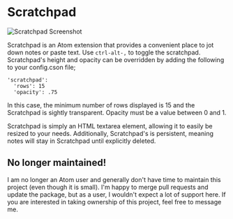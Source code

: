 # Scratchpad

![Scratchpad Screenshot](http://i.imgur.com/Nfy2o6j.png)

Scratchpad is an Atom extension that provides a convenient place to jot
down notes or paste text. Use `ctrl-alt-,` to toggle the scratchpad. Scratchpad's
height and opacity can be overridden by adding the following to your config.cson file;

```
'scratchpad':
  'rows': 15
  'opacity': .75
```

In this case, the minimum number of rows displayed is 15 and the Scratchpad is
sightly transparent. Opacity must be a value between 0 and 1.

Scratchpad is simply an HTML textarea element, allowing it to easily be resized
to your needs. Additionally, Scratchpad's is persistent, meaning notes will
stay in Scratchpad until explicitly deleted.

## No longer maintained!

I am no longer an Atom user and generally don't have time to maintain this project (even though it is small). I'm happy to merge pull requests and update the package, but as a user, I wouldn't expect a lot of support here. If you are interested in taking ownership of this project, feel free to message me.
